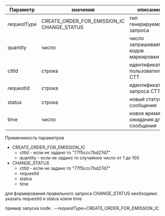 | Параметр    | значения    | описание                                    |
|-------------|--------|---------------------------------------------|
|requestType|CREATE_ORDER_FOR_EMISSION_IC CHANGE_STATUS|тип генерируемого запроса|
|quantity|число|число запрашиваемых кодов маркировки|
|cttId|строка|идентификатор пользователя в CTT|
|requestId|строка|идентификатор запроса CTT|
|status|строка|новый статус сообщения|
|time|число|новое время ожидания для сообщения|

Применимость параметров
- CREATE_ORDER_FOR_EMISSION_IC
    - cttId - если не задано то "77f5ccc7bd27d7"
    - quantity - если не задано то случайное число от 1 до 100
- CHANGE_STATUS
    - cttId - если не задано то "77f5ccc7bd27d7"
    - requestId
    - status
    - time
    
для формирования правильного запроса CHANGE_STATUS необходимо указать requestId и status и/или time

пример запуска 
node . --requestType=CREATE_ORDER_FOR_EMISSION_IC
